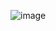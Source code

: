 ![image](https://user-images.githubusercontent.com/37951612/81263493-baa4e500-907a-11ea-8e62-f327ead3bcf4.png)
